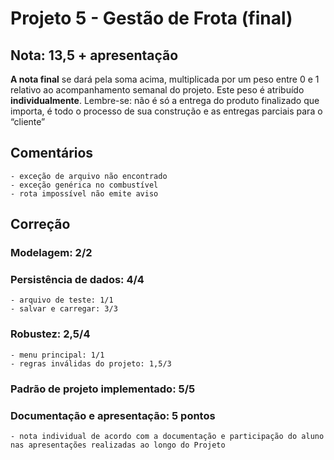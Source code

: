 # Projeto 5 - Gestão de Frota (final)

## Nota: 13,5 + apresentação

**A nota final** se dará pela soma acima, multiplicada por um peso entre 0 e 1 relativo ao acompanhamento semanal do projeto. Este peso é atribuído **individualmente**. Lembre-se: não é só a entrega do produto finalizado que importa, é todo o processo de sua construção e as entregas parciais para o “cliente”
	
## Comentários
	- exceção de arquivo não encontrado
	- exceção genérica no combustível
	- rota impossível não emite aviso

## Correção

### Modelagem: 2/2   
	
	
### Persistência de dados: 4/4   
	- arquivo de teste: 1/1
	- salvar e carregar: 3/3 

### Robustez: 2,5/4
	- menu principal: 1/1
	- regras inválidas do projeto: 1,5/3 
	
### Padrão de projeto implementado: 5/5
	
	
### Documentação e apresentação:  5 pontos
	- nota individual de acordo com a documentação e participação do aluno nas apresentações realizadas ao longo do Projeto

